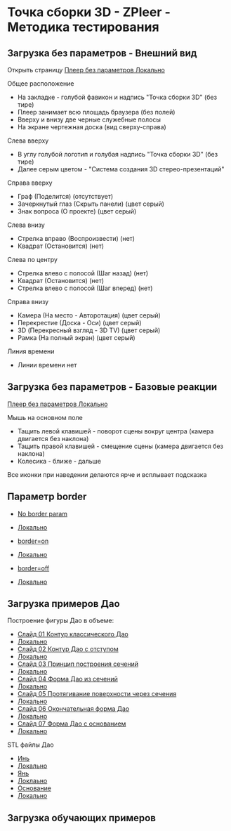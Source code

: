 # Точка сборки 3D - ZPleer - Методика тестирования

## Загрузка без параметров - Внешний вид

Открыть страницу
[ Плеер без параметров ]( http://zpoint.localhost/zpleer/index.html )
[ Локально ]( https://headfire.github.io/zpoint/zpleer/index.html )

Общее расположение
- На закладке - голубой фавикон и надпись "Точка сборки 3D" (без тире)
- Плеер занимает всю площадь браузера (без полей)
- Вверху и внизу две черные служебные полосы
- На экране чертежная доска (вид сверху-справа)

Слева вверху
- В углу голубой логотип и голубая надпись "Точка сборки 3D" (без тире)
- Далее серым цветом - "Система создания 3D стерео-презентаций"

Справа вверху
- Граф (Поделится) (отсутствует)
- Зачеркнутый глаз (Скрыть панели) (цвет серый)
- Знак вопроса (О проекте)  (цвет серый)

Слева внизу
- Стрелка вправо (Воспроизвести) (нет)
- Квадрат (Остановится) (нет)

Слева по центру
- Стрелка влево с полосой (Шаг назад) (нет)
- Квадрат (Остановится) (нет)
- Стрелка влево с полосой (Шаг вперед) (нет)

Справа внизу
- Камера (На место - Авторотация) (цвет серый)
- Перекрестие (Доска - Оси) (цвет серый)
- 3D (Перекресный взгляд - 3D TV) (цвет серый)
- Рамка (На полный экран) (цвет серый)

Линия времени
- Линии времени нет

## Загрузка без параметров - Базовые реакции

[ Плеер без параметров ]( http://zpoint.localhost/zpleer/index.html )
[ Локально ]( https://headfire.github.io/zpoint/zpleer/index.html )

Мышь на основном поле
- Тащить левой клавишей - поворот сцены вокруг центра (камера двигается без наклона)
- Тащить правой клавишей - смещение сцены (камера двигается без наклона)
- Колесика - ближе - дальше

Все иконки при наведении делаются ярче и всплывает подсказка

## Параметр border

- [ No border param ]( https://headfire.github.io/zpoint/zpleer/index.html )
- [ Локально ]( http://zpoint.localhost/zpleer/index.html )

- [ border=on ]( https://headfire.github.io/zpoint/zpleer/index.html?border=on )
- [ Локально ]( http://zpoint.localhost/zpleer/index.html?border=on )

- [ border=off ]( https://headfire.github.io/zpoint/zpleer/index.html?border=off )
- [ Локально ]( http://zpoint.localhost/zpleer/index.html?border=off )


## Загрузка примеров Дао

Построение фигуры Дао в объеме:
- [ Слайд 01 Контур классического Дао ]( https://headfire.github.io/zpoint/zpleer/index.html?paper=dao&slide=slide_01_DaoClassic )
- [ Локально ]( http://zpoint.localhost/zpleer/zpleer/index.html?paper=dao&slide=slide_01_DaoClassic )
- [ Слайд 02 Контур Дао с отступом ]( https://headfire.github.io/zpoint/zpleer/index.html?paper=dao&slide=slide_02_DaoConcept )
- [ Локально ]( http://zpoint.localhost/zpleer/index.html?paper=dao&slide=slide_02_DaoConcept )
- [ Слайд 03 Принцип построения сечений ]( https://headfire.github.io/zpoint/zpleer/index.html?paper=dao&slide=slide_03_DaoSecPrincipe )
- [ Локально ]( http://zpoint.localhost/zpleer/index.html?paper=dao&slide=slide_03_DaoSecPrincipe )
- [ Слайд 04 Форма Дао из сечений ]( https://headfire.github.io/zpoint/zpleer/index.html?paper=dao&slide=slide_04_DaoManySec )
- [ Локально ]( http://zpoint.localhost/zpleer/index.html?paper=dao&slide=slide_04_DaoManySec )
- [ Слайд 05 Протягивание поверхности через сечения ]( https://headfire.github.io/zpoint/zpleer/index.html?paper=dao&slide=slide_05_DaoSkinning )
- [ Локально ]( http://zpoint.localhost/zpleer/index.html?paper=dao&slide=slide_05_DaoSkinning )
- [ Слайд 06 Окончательная форма Дао ]( https://headfire.github.io/zpoint/zpleer/index.html?paper=dao&slide=slide_06_DaoComplete )
- [ Локально ]( http://zpoint.localhost/zpleer/index.html?paper=dao&slide=slide_06_DaoComplete )
- [ Слайд 07 Форма Дао с основанием ]( https://headfire.github.io/zpoint/zpleer/index.html?paper=dao&slide=slide_07_DaoWithCase )
- [ Локально ]( http://zpoint.localhost/zpleer/index.html?paper=dao&slide=slide_07_DaoWithCase )

STL файлы Дао 
- [ Инь ]( https://headfire.github.io/zpoint/zpleer/slides/dao/slide_07_DaoWithCase/exp_001_shape.stl )
- [ Локально ]( http://zpoint.localhost/zpleer/slides/dao/slide_07_DaoWithCase/exp_001_shape.stl )
- [ Янь ]( https://headfire.github.io/zpoint/zpleer/slides/dao/slide_07_DaoWithCase/exp_002_shape.stl )
- [ Локлаьно ]( http://zpoint.localhost/zpleer/slides/dao/slide_07_DaoWithCase/exp_002_shape.stl )
- [ Основание ]( https://headfire.github.io/zpoint/zpleer/slides/dao/slide_07_DaoWithCase/exp_003_shape.stl )
- [ Локально ]( http://zpoint.localhost/zpleer/slides/dao/slide_07_DaoWithCase/exp_003_shape.stl )

## Загрузка обучающих примеров 




